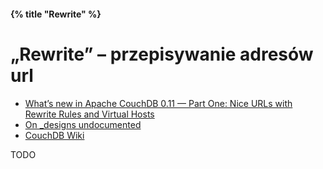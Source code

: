 #### {% title "Rewrite" %}

# „Rewrite” – przepisywanie adresów url

* [What’s new in Apache CouchDB 0.11 — Part One: Nice URLs with Rewrite Rules and Virtual Hosts](http://blog.couch.io/post/443028592/whats-new-in-apache-couchdb-0-11-part-one-nice-urls)
* [On _designs undocumented](http://caolanmcmahon.com/posts/on__designs_undocumented)
* [CouchDB Wiki](http://wiki.apache.org/couchdb/Rewriting_urls)

TODO
